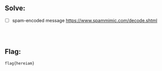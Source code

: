 ## Solve:
- [ ] spam-encoded message
https://www.spammimic.com/decode.shtml

<br/><br/>

## Flag:
`flag{hereiam}`
